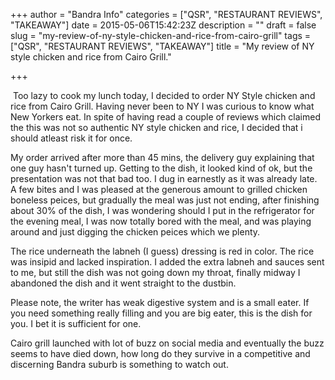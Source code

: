 +++
author = "Bandra Info"
categories = ["QSR", "RESTAURANT REVIEWS", "TAKEAWAY"]
date = 2015-05-06T15:42:23Z
description = ""
draft = false
slug = "my-review-of-ny-style-chicken-and-rice-from-cairo-grill"
tags = ["QSR", "RESTAURANT REVIEWS", "TAKEAWAY"]
title = "My review of NY style chicken and rice from Cairo Grill."

+++


<p> <a href="https://i0.wp.com/bandra.info/wp-content/uploads/2015/05/IMG_8082.jpg?ssl=1"><img src="https://i0.wp.com/bandra.info/wp-content/uploads/2015/05/IMG_8082.jpg?w=850&#038;ssl=1" id="blogsy-1430907919185.1616" class="" alt="" data-recalc-dims="1"></a> Too lazy to cook my lunch today, I decided to order NY Style chicken and rice from Cairo Grill. Having never been to NY I was curious to know what New Yorkers eat. In spite of having read a couple of reviews which claimed the this was not so authentic NY style chicken and rice, I decided that i should atleast risk it for once.</p>
<p>My order arrived after more than 45 mins, the delivery guy explaining that one guy hasn&#39;t turned up. Getting to the dish, it looked kind of ok, but the presentation was not that bad too. I dug in earnestly as it was already late. A few bites and I was pleased at the generous amount to grilled chicken boneless peices, but gradually the meal was just not ending, after finishing about 30% of the dish, I was wondering should I put in the refrigerator for the evening meal, I was now totally bored with the meal, and was playing around and just digging the chicken peices which we plenty.</p>
<p>The rice underneath the labneh (I guess) dressing is red in color. The rice was insipid and lacked inspiration. I added the extra labneh and sauces sent to me, but still the dish was not going down my throat, finally midway I abandoned the dish and it went straight to the dustbin.</p>
<p>Please note, the writer has weak digestive system and is a small eater. If you need something really filling and you are big eater, this is the dish for you. I bet it is sufficient for one.</p>
<p>Cairo grill launched with lot of buzz on social media and eventually the buzz seems to have died down, how long do they survive in a competitive and discerning Bandra suburb is something to watch out.</p>
<p>&nbsp;</p>



